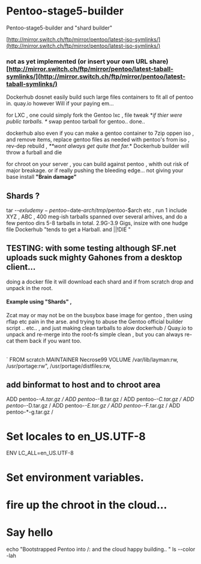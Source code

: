 # Pentoo-stage5-builder

Pentoo-stage5-builder and "shard builder"

[http://mirror.switch.ch/ftp/mirror/pentoo/latest-iso-symlinks/](http://mirror.switch.ch/ftp/mirror/pentoo/latest-iso-symlinks/)

### [](https://github.com/necrose99/Pentoo-stage5-builder/blob/master/README.md#not-as-yet-implemented--or-insert-your-own-url-share-httpmirrorswitchchftpmirrorpentoolatest-taball-symlinks)not as yet implemented (or insert your own URL share) [http://mirror.switch.ch/ftp/mirror/pentoo/latest-taball-symlinks/](http://mirror.switch.ch/ftp/mirror/pentoo/latest-taball-symlinks/)

Dockerhub dosnet easily build such large files containers to fit all of pentoo in. quay.io however Will if your paying em...

for LXC , one could simply fork the Gentoo lxc , file tweak *_if thier were public tarballs. *_ swap pentoo tarball for gentoo.. done..

dockerhub also even if you can make a gentoo container to 7zip oppen iso , and remove items, replace gentoo files as needed with pentoo's from iso , rev-dep rebuild , _**wont always get quite that far._* Dockerhub builder will throw a furball and die

for chroot on your server , you can build against pentoo , whith out risk of major breakage. or if really pushing the bleeding edge... not giving your base install **"Brain damage"**

## [](https://github.com/necrose99/Pentoo-stage5-builder/blob/master/README.md#shards-)Shards ?

tar --$exlude my-pentoo-$date-$arch /tmp/$pentoo-$arch etc , run 1 include XYZ , ABC , 400 meg-ish tarballs spanned over several arhives, and do a few pentoo dirs 5-8 tarballs in total. 2.9G-3.9 Gigs, insize with one hudge file Dockerhub "tends to get a Harball. and ||!DIE "

## [](https://github.com/necrose99/Pentoo-stage5-builder/blob/master/README.md#testing-with-some-testing-although-sfnet-uploads-suck-mighty-gahones-from-a-desktop-client)TESTING: with some testing although SF.net uploads suck mighty Gahones from a desktop client...

doing a docker file it will download each shard and if from scratch drop and unpack in the root.

#### [](https://github.com/necrose99/Pentoo-stage5-builder/blob/master/README.md#example-using-shards--)Example using "Shards" ,

Zcat may or may not be on the busybox base image for gentoo , then using rflap etc pain in the arse. and trying to abuse the Gentoo official builder script .. etc.. , and just making clean tarballs to alow dockerhub / Quay.io to unpack and re-merge into the root-fs simple clean , but you can always re-cat them back if you want too.

###### 

`
FROM scratch
MAINTAINER Necrose99
VOLUME /var/lib/layman:rw, /usr/portage:rw", /usr/portage/distfiles:rw,
## add binformat to host and to chroot area
ADD pentoo-*-A.tar.gz /
ADD pentoo-*-B.tar.gz /
ADD pentoo-*-C.tar.gz /
ADD pentoo-*-D.tar.gz /
ADD pentoo-*-E.tar.gz /
ADD pentoo-*-F.tar.gz /
ADD pentoo-*-g.tar.gz /
# Set locales to en_US.UTF-8
ENV LC_ALL=en_US.UTF-8
# Set environment variables.

# fire up the chroot in the cloud...
# Say hello

echo "Bootstrapped Pentoo into /: and the cloud happy building.. " ls --color -lah `
`
